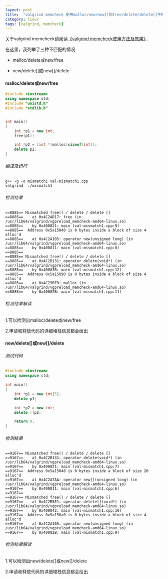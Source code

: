 ```yaml
---
layout: post
title:  "valgrind memcheck 使用malloc/new/new[]和free/delete/delete[]不匹配"
category: linux
tags: [valgrind, memcheck]
---
```


关于valgrind memcheck请阅读[《valgrind memcheck使用方法及效果》](/linux/2016-02/valgrind-memcheck.html)

在这里，我列举了三种不匹配的情况

- malloc/delete或new/free

- new/delete[]或new[]/delete

<!-- more -->

#### malloc/delete或new/free

```c++
#include <iostream>
using namespace std;
#include "unistd.h"
#include "stdlib.h"


int main()
{
    int *p1 = new int;
    free(p1);

    int *p2 = (int *)malloc(sizeof(int));
    delete p2;
}
```

###### 编译及运行

```
g++ -g -o mismatch1 val-mismatch1.cpp 
valgrind  ./mismatch1
```

###### 检测结果

```
==8885== Mismatched free() / delete / delete []
==8885==    at 0x4C2AD17: free (in /usr/lib64/valgrind/vgpreload_memcheck-amd64-linux.so)
==8885==    by 0x400821: main (val-mismatch1.cpp:9)
==8885==  Address 0x5a15040 is 0 bytes inside a block of size 4 alloc'd
==8885==    at 0x4C2A105: operator new(unsigned long) (in /usr/lib64/valgrind/vgpreload_memcheck-amd64-linux.so)
==8885==    by 0x400811: main (val-mismatch1.cpp:8)
==8885== 
==8885== Mismatched free() / delete / delete []
==8885==    at 0x4C2B131: operator delete(void*) (in /usr/lib64/valgrind/vgpreload_memcheck-amd64-linux.so)
==8885==    by 0x40083B: main (val-mismatch1.cpp:12)
==8885==  Address 0x5a15090 is 0 bytes inside a block of size 4 alloc'd
==8885==    at 0x4C29BFD: malloc (in /usr/lib64/valgrind/vgpreload_memcheck-amd64-linux.so)
==8885==    by 0x40082B: main (val-mismatch1.cpp:11)
```

###### 检测结果解读

1.可以检测出malloc/delete或new/free

2.申请和释放代码的详细堆栈信息都会给出

#### new/delete[]或new[]/delete

###### 测试代码

```c++
#include <iostream>
using namespace std;

int main()
{
    int *p1 = new int[5];
    delete p1;

    int *p2 = new int;
    delete []p2;

    return 0;
}
```

###### 检测结果

```
==9167== Mismatched free() / delete / delete []
==9167==    at 0x4C2B131: operator delete(void*) (in /usr/lib64/valgrind/vgpreload_memcheck-amd64-linux.so)
==9167==    by 0x400821: main (val-mismatch1.cpp:7)
==9167==  Address 0x5a15040 is 0 bytes inside a block of size 20 alloc'd
==9167==    at 0x4C2A7AA: operator new[](unsigned long) (in /usr/lib64/valgrind/vgpreload_memcheck-amd64-linux.so)
==9167==    by 0x400811: main (val-mismatch1.cpp:6)
==9167== 
==9167== Mismatched free() / delete / delete []
==9167==    at 0x4C2B5E1: operator delete[](void*) (in /usr/lib64/valgrind/vgpreload_memcheck-amd64-linux.so)
==9167==    by 0x400842: main (val-mismatch1.cpp:10)
==9167==  Address 0x5a150a0 is 0 bytes inside a block of size 4 alloc'd
==9167==    at 0x4C2A105: operator new(unsigned long) (in /usr/lib64/valgrind/vgpreload_memcheck-amd64-linux.so)
==9167==    by 0x40082B: main (val-mismatch1.cpp:9)
```

###### 检测结果解读

1.可以检测出new/delete[]或new[]/delete

2.申请和释放代码的详细堆栈信息都会给出
